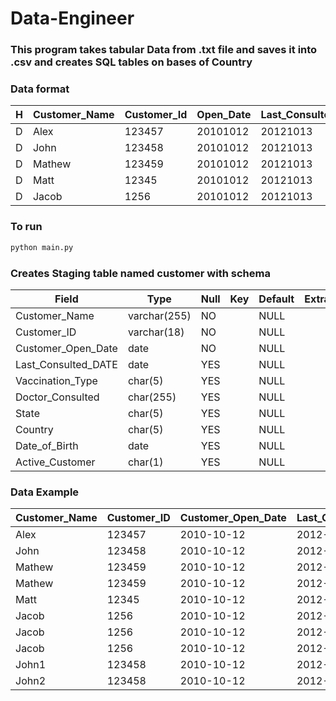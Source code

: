 # Data-Engineer

### This program takes tabular Data from .txt file and saves it into .csv and creates SQL tables on bases of Country
### Data format
|H|Customer_Name|Customer_Id|Open_Date|Last_Consulted_Date|Vaccination_Id|Dr_Name|State|Country|DOB|Is_Active
| --------------- | --------------- | --------------- | --------------- | --------------- | --------------- | --------------- | --------------- | --------------- | --------------- | --------------- |
|D|Alex|123457|20101012|20121013|MVD|Paul|SA|USA|06031987|A|
|D|John|123458|20101012|20121013|MVD|Paul|TN|IND|06031987|A|
|D|Mathew|123459|20101012|20121013|MVD|Paul|WAS|PHIL|06031987|A|
|D|Matt|12345|20101012|20121013|MVD|Paul|BOS|NYC|06031987|A|
|D|Jacob|1256|20101012|20121013|MVD|Paul|VIC|AU|06031987|A|

### To run
```python
python main.py
```
### Creates Staging table named customer with schema


| Field               | Type         | Null | Key | Default | Extra |
| --------------- | --------------- | --------------- | --------------- | --------------- | --------------- |
| Customer_Name       | varchar(255) | NO   |     | NULL    |       |
| Customer_ID         | varchar(18)  | NO   |     | NULL    |       |
| Customer_Open_Date  | date         | NO   |     | NULL    |       |
| Last_Consulted_DATE | date         | YES  |     | NULL    |       |
| Vaccination_Type    | char(5)      | YES  |     | NULL    |       |
| Doctor_Consulted    | char(255)    | YES  |     | NULL    |       |
| State               | char(5)      | YES  |     | NULL    |       |
| Country             | char(5)      | YES  |     | NULL    |       |
| Date_of_Birth       | date         | YES  |     | NULL    |       |
| Active_Customer     | char(1)      | YES  |     | NULL    |       |

### Data Example

| Customer_Name | Customer_ID | Customer_Open_Date | Last_Consulted_DATE | Vaccination_Type | Doctor_Consulted | State | Country | Date_of_Birth | Active_Customer |
| --------------- | --------------- | --------------- | --------------- | --------------- | --------------- | --------------- | --------------- | --------------- | --------------- |
| Alex          | 123457      | 2010-10-12         | 2012-10-13          | MVD              | Paul             | SA    | USA     | 1987-06-03    | A               |
| John          | 123458      | 2010-10-12         | 2012-10-13          | MVD              | Paul             | TN    | IND     | 1987-06-03    | A               |
| Mathew        | 123459      | 2010-10-12         | 2012-10-13          | MVD              | Paul             | WAS   | PHIL    | 1987-06-03    | A               |
| Mathew        | 123459      | 2010-10-12         | 2012-10-13          | MVD              |                  | WAS   | PHIL    | 1987-06-03    | A               |
| Matt          | 12345       | 2010-10-12         | 2012-10-13          | MVD              | Paul             | BOS   | NYC     | 1987-06-03    | A               |
| Jacob         | 1256        | 2010-10-12         | 2012-10-13          | MVD              | Paul             | VIC   | AU      | 1987-06-03    | A               |
| Jacob         | 1256        | 2010-10-12         | 2012-10-13          | MVD              | Paul             | VIC   | AU      | 1987-06-03    | A               |
| Jacob         | 1256        | 2010-10-12         | 2012-10-13          | MVD              | Paul             | VIC   | AU      | 1987-06-03    | A               |
| John1         | 123458      | 2010-10-12         | 2012-10-13          | MVD              | Paul             | TN    | IND     | 1987-06-03    | A               |
| John2         | 123458      | 2010-10-12         | 2012-10-13          | MVD              | Paul             | TN    | IND     | 1987-06-03    | A               |
